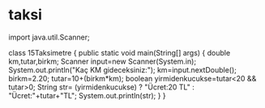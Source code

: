 # taksi
import java.util.Scanner;

class 15Taksimetre {
    public static void main(String[] args) {
        double km,tutar,birkm;
        Scanner input=new Scanner(System.in);
        System.out.println("Kaç KM gideceksiniz:");
        km=input.nextDouble();
        birkm=2.20;
        tutar=10+(birkm*km);
        boolean yirmidenkucukse=tutar<20 && tutar>0;
        String str= (yirmidenkucukse) ? "Ücret:20 TL" : "Ücret:"+tutar+"TL";
        System.out.println(str);
    }
}

